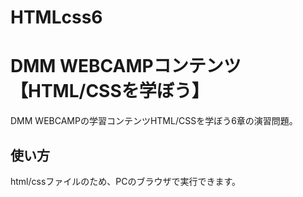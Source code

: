 # HTMLcss6
# DMM WEBCAMPコンテンツ【HTML/CSSを学ぼう】
DMM WEBCAMPの学習コンテンツHTML/CSSを学ぼう6章の演習問題。
## 使い方
html/cssファイルのため、PCのブラウザで実行できます。
